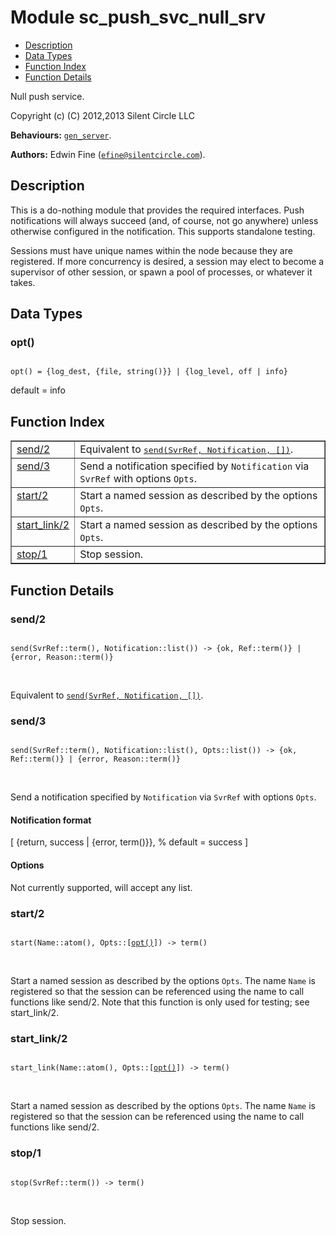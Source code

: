 

# Module sc_push_svc_null_srv #
* [Description](#description)
* [Data Types](#types)
* [Function Index](#index)
* [Function Details](#functions)

Null push service.

Copyright (c) (C) 2012,2013 Silent Circle LLC

__Behaviours:__ [`gen_server`](gen_server.md).

__Authors:__ Edwin Fine ([`efine@silentcircle.com`](mailto:efine@silentcircle.com)).

<a name="description"></a>

## Description ##

This is a do-nothing module that provides the
required interfaces. Push notifications will always succeed (and,
of course, not go anywhere) unless otherwise configured in the
notification. This supports standalone testing.

Sessions must have unique names within the node because they are
registered. If more concurrency is desired, a session may elect to
become a supervisor of other session, or spawn a pool of processes,
or whatever it takes.

<a name="types"></a>

## Data Types ##




### <a name="type-opt">opt()</a> ###


<pre><code>
opt() = {log_dest, {file, string()}} | {log_level, off | info}
</code></pre>

default = info

<a name="index"></a>

## Function Index ##


<table width="100%" border="1" cellspacing="0" cellpadding="2" summary="function index"><tr><td valign="top"><a href="#send-2">send/2</a></td><td>Equivalent to <a href="#send-3"><tt>send(SvrRef, Notification, [])</tt></a>.</td></tr><tr><td valign="top"><a href="#send-3">send/3</a></td><td>Send a notification specified by <code>Notification</code> via <code>SvrRef</code>
with options <code>Opts</code>.</td></tr><tr><td valign="top"><a href="#start-2">start/2</a></td><td>Start a named session as described by the options <code>Opts</code>.</td></tr><tr><td valign="top"><a href="#start_link-2">start_link/2</a></td><td>Start a named session as described by the options <code>Opts</code>.</td></tr><tr><td valign="top"><a href="#stop-1">stop/1</a></td><td>Stop session.</td></tr></table>


<a name="functions"></a>

## Function Details ##

<a name="send-2"></a>

### send/2 ###

<pre><code>
send(SvrRef::term(), Notification::list()) -&gt; {ok, Ref::term()} | {error, Reason::term()}
</code></pre>
<br />

Equivalent to [`send(SvrRef, Notification, [])`](#send-3).

<a name="send-3"></a>

### send/3 ###

<pre><code>
send(SvrRef::term(), Notification::list(), Opts::list()) -&gt; {ok, Ref::term()} | {error, Reason::term()}
</code></pre>
<br />

Send a notification specified by `Notification` via `SvrRef`
with options `Opts`.


#### <a name="Notification_format">Notification format</a> ####

[
{return, success | {error, term()}}, % default = success
]


#### <a name="Options">Options</a> ####

Not currently supported, will accept any list.

<a name="start-2"></a>

### start/2 ###

<pre><code>
start(Name::atom(), Opts::[<a href="#type-opt">opt()</a>]) -&gt; term()
</code></pre>
<br />

Start a named session as described by the options `Opts`.  The name
`Name` is registered so that the session can be referenced using the name to
call functions like send/2. Note that this function is only used
for testing; see start_link/2.

<a name="start_link-2"></a>

### start_link/2 ###

<pre><code>
start_link(Name::atom(), Opts::[<a href="#type-opt">opt()</a>]) -&gt; term()
</code></pre>
<br />

Start a named session as described by the options `Opts`.  The name
`Name` is registered so that the session can be referenced using the name to
call functions like send/2.

<a name="stop-1"></a>

### stop/1 ###

<pre><code>
stop(SvrRef::term()) -&gt; term()
</code></pre>
<br />

Stop session.

